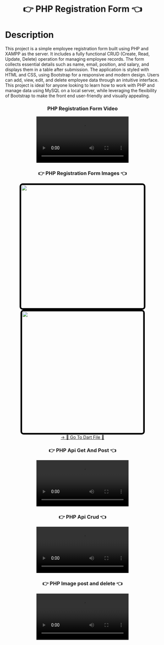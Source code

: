 <h1 align="center">👉 PHP Registration Form 👈</h1> 

# Description
This project is a simple employee registration form built using PHP and XAMPP as the server. It includes a fully functional CRUD (Create, Read, Update, Delete) operation for managing employee records. The form collects essential details such as name, email, position, and salary, and displays them in a table after submission. The application is styled with HTML and CSS, using Bootstrap for a responsive and modern design. Users can add, view, edit, and delete employee data through an intuitive interface. This project is ideal for anyone looking to learn how to work with PHP and manage data using MySQL on a local server, while leveraging the flexibility of Bootstrap to make the front end user-friendly and visually appealing.

<h3 align="center">PHP Registration Form Video</h3>  

<div align="center">
 <video src="https://github.com/user-attachments/assets/57004a23-3641-4e9a-879a-e0c10d986386"> 
</video>
</div>

<h3 align="center">👉 PHP Registration Form Images 👈</h3>  

<div align="center">  
  <img height="400" src="https://github.com/user-attachments/assets/c1303780-66f7-4d6f-8e9e-180c4daad9a5" style="border: 5px solid #000; border-radius: 10px;" />  
  <br>  
  <img height="395" src="https://github.com/user-attachments/assets/c420f314-a205-422c-9272-72f052bc8e14" style="border: 5px solid #000; border-radius: 10px;" />  
</div>

<div align="center">
<a href="https://github.com/YashuPatel1724/PHP/tree/main/php">-> 📂 Go To Dart File 📂 </a>
</div>



<h3 align="center">👉 PHP Api Get And Post 👈</h3>  
<div align="center">
 <video src="https://github.com/user-attachments/assets/5c4487ef-dd64-496f-9bb2-1a24368a827e"> 
</video>
</div>


<h3 align="center">👉 PHP Api Crud 👈</h3>  
<div align="center">
 <video src="https://github.com/user-attachments/assets/e9ac4528-b754-4e59-a334-2a451edc7444"> 
</video>
</div>

<h3 align="center">👉 PHP Image post and delete 👈</h3>  
<div align="center">
 <video src="https://github.com/user-attachments/assets/d6fc5733-1cb7-4a91-90fc-c14c8b2fd3bb"> 
</video>
</div>

